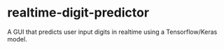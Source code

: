 # realtime-digit-predictor
A GUI that predicts user input digits in realtime using a Tensorflow/Keras model. 

